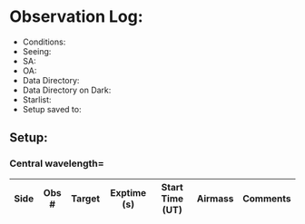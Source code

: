 # Observation Log: 

* Conditions: 
* Seeing: 
* SA: 
* OA: 
* Data Directory: 
* Data Directory on Dark: 
* Starlist: 
* Setup saved to: 

## Setup: 

    
### Central wavelength= 


| Side | Obs #     | Target    | Exptime (s) | Start Time (UT) | Airmass | Comments                                                   |
|------|-----------|-----------|-------------|-----------------|---------|------------------------------------------------------------|
